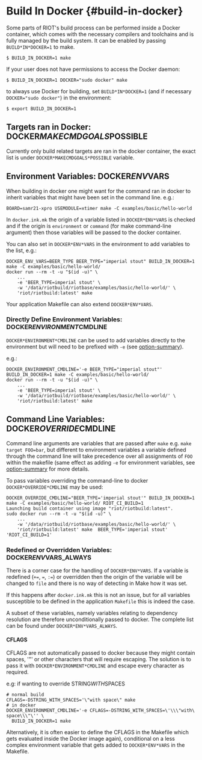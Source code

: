 # Build In Docker                                       {#build-in-docker}

Some parts of RIOT's build process can be performed inside a Docker container,
which comes with the necessary compilers and toolchains and is fully managed by
the build system. It can be enabled by passing `BUILD*IN*DOCKER=1` to make.

```shell
$ BUILD_IN_DOCKER=1 make
```

If your user does not have permissions to access the Docker daemon:

```shell
$ BUILD_IN_DOCKER=1 DOCKER="sudo docker" make
```

to always use Docker for building, set `BUILD*IN*DOCKER=1` (and if necessary
`DOCKER="sudo docker"`) in the environment:

```console
$ export BUILD_IN_DOCKER=1
```

## Targets ran in Docker: DOCKER*MAKECMDGOALS*POSSIBLE

Currently only build related targets are ran in the docker container, the exact
list is under `DOCKER*MAKECMDGOALS*POSSIBLE` variable.

## Environment Variables: DOCKER*ENV*VARS

When building in docker one might want for the command ran in docker to inherit
variables that might have been set in the command line. e.g.:

```shell
BOARD=samr21-xpro USEMODULE=xtimer make -C examples/basic/hello-world
```

In `docker.ink.mk` the origin of a variable listed in `DOCKER*ENV*VARS` is checked
and if the origin is `environment` or `command` (for make command-line argument)
then those variables will be  passed to the docker container.

You can also set in `DOCKER*ENV*VARS` in the environment to add variables to the
list, e.g.:

```shell
DOCKER_ENV_VARS=BEER_TYPE BEER_TYPE="imperial stout" BUILD_IN_DOCKER=1 make -C examples/basic/hello-world/
docker run --rm -t -u "$(id -u)" \
    ...
    -e 'BEER_TYPE=imperial stout' \
    -w '/data/riotbuild/riotbase/examples/basic/hello-world/' \
    'riot/riotbuild:latest' make
```

Your application Makefile can also extend `DOCKER*ENV*VARS`.

### Directly Define Environment Variables: DOCKER*ENVIRONMENT*CMDLINE

`DOCKER*ENVIRONMENT*CMDLINE` can be used to add variables directly to the environment
but will need to be prefixed with `-e` (see [option-summary]).

e.g.:

```
DOCKER_ENVIRONMENT_CMDLINE='-e BEER_TYPE="imperial stout"' BUILD_IN_DOCKER=1 make -C examples/basic/hello-world/
docker run --rm -t -u "$(id -u)" \
    ...
    -e 'BEER_TYPE=imperial stout' \
    -w '/data/riotbuild/riotbase/examples/basic/hello-world/' \
    'riot/riotbuild:latest' make
```

## Command Line Variables: DOCKER*OVERRIDE*CMDLINE

Command line arguments are variables that are passed after `make` e.g.
`make target FOO=bar`, but different to environment variables a variable defined
through the command line will take precedence over all assignments of `FOO` within
the makefile (same effect as adding `-e` for environment variables, see
[option-summary] for more details.

To pass variables overriding the command-line to docker `DOCKER*OVERRIDE*CMDLINE`
may be used:

```shell
DOCKER_OVERRIDE_CMDLINE="BEER_TYPE='imperial stout'" BUILD_IN_DOCKER=1 make -C examples/basic/hello-world/ RIOT_CI_BUILD=1
Launching build container using image "riot/riotbuild:latest".
sudo docker run --rm -t -u "$(id -u)" \
    ...
    -w '/data/riotbuild/riotbase/examples/basic/hello-world/' \
    'riot/riotbuild:latest' make  BEER_TYPE='imperial stout' 'RIOT_CI_BUILD=1'
```

### Redefined or Overridden Variables: DOCKER*ENV*VARS_ALWAYS

There is a corner case for the handling of `DOCKER*ENV*VARS`. If a variable is
redefined (`+=`, `=`, `:=`) or overridden then the origin of the variable will be changed
to `file` and there is no way of detecting in Make how it was set.

If this happens after `docker.ink.mk` this is not an issue, but for all variables
susceptible to be defined in the application `Makefile` this is indeed the case.

A subset of these variables, namely variables relating to dependency resolution
are therefore unconditionally passed to docker. The complete list can be found
under `DOCKER*ENV*VARS_ALWAYS`.

#### CFLAGS

CFLAGS are not automatically passed to docker because they might contain spaces,
'"' or other characters that will require escaping. The solution is to pass it with
`DOCKER*ENVIRONMENT*CMDLINE` and escape every character as required.

e.g: if wanting to override STRING*WITH*SPACES

```
# normal build
CFLAGS=-DSTRING_WITH_SPACES='\"with space\" make
# in docker
DOCKER_ENVIRONMENT_CMDLINE='-e CFLAGS=-DSTRING_WITH_SPACES=\'\\\"with\ space\\\"\'' \
  BUILD_IN_DOCKER=1 make
```

Alternatively, it is often easier to define the CFLAGS in the Makefile which gets
evaluated inside the Docker image again), conditional on a less complex environment
variable that gets added to `DOCKER*ENV*VARS` in the Makefile.

[option-summary]: https://www.gnu.org/software/make/manual/html_node/Options-Summary.html
